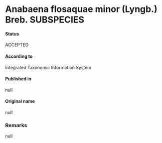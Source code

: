 # Anabaena flosaquae minor (Lyngb.) Breb. SUBSPECIES

#### Status
ACCEPTED

#### According to
Integrated Taxonomic Information System

#### Published in
null

#### Original name
null

### Remarks
null